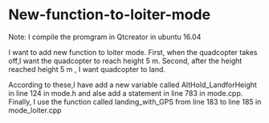 # New-function-to-loiter-mode

Note: I compile the promgram in Qtcreator in ubuntu 16.04


I want to add new function to loiter mode.
First, when the quadcopter takes off,I want the quadcopter to reach height 5 m.
Second, after the height reached height 5 m , I want quadcopter to land.

According to these,I have add a new variable called AltHold_LandforHeight in line 124 in mode.h and alse add a statement in line 783  in mode.cpp.
Finally, I use the function called landing_with_GPS from line 183 to line 185 in mode_loiter.cpp
